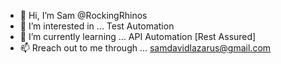 - 👋 Hi, I’m Sam @RockingRhinos
- 👀 I’m interested in ... Test Automation
- 🌱 I’m currently learning ... API Automation [Rest Assured] 
- 📫 Rreach out to me through ... samdavidlazarus@gmail.com

<!---
RockingRhinos/RockingRhinos is a ✨ special ✨ repository because its `README.md` (this file) appears on your GitHub profile.
You can click the Preview link to take a look at your changes.
--->
